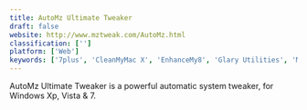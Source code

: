 ```yaml
---
title: AutoMz Ultimate Tweaker
draft: false 
website: http://www.mztweak.com/AutoMz.html
classification: ['']
platform: ['Web']
keywords: ['7plus', 'CleanMyMac X', 'EnhanceMy8', 'Glary Utilities', 'Mz Ultimate Tools', 'Puran Utilities', 'Remo MORE', 'SlimCleaner', 'System Mechanic', 'Toggle-Tweaker', 'Tweak-7', 'TweakNow PowerPack', 'TweakVista', 'Uniblue SystemTweaker', 'Unity Tweak Tool', 'X-Setup Pro', 'XTweaker', 'XdN Tweaker', 'Yamicsoft Windows Manager']
---
```

AutoMz Ultimate Tweaker is a powerful automatic system tweaker, for Windows Xp, Vista & 7.